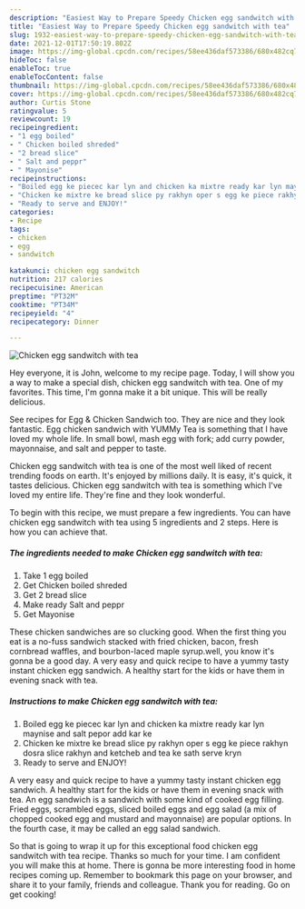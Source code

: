 ```yaml
---
description: "Easiest Way to Prepare Speedy Chicken egg sandwitch with tea"
title: "Easiest Way to Prepare Speedy Chicken egg sandwitch with tea"
slug: 1932-easiest-way-to-prepare-speedy-chicken-egg-sandwitch-with-tea
date: 2021-12-01T17:50:19.802Z
image: https://img-global.cpcdn.com/recipes/58ee436daf573386/680x482cq70/chicken-egg-sandwitch-with-tea-recipe-main-photo.jpg
hideToc: false
enableToc: true
enableTocContent: false
thumbnail: https://img-global.cpcdn.com/recipes/58ee436daf573386/680x482cq70/chicken-egg-sandwitch-with-tea-recipe-main-photo.jpg
cover: https://img-global.cpcdn.com/recipes/58ee436daf573386/680x482cq70/chicken-egg-sandwitch-with-tea-recipe-main-photo.jpg
author: Curtis Stone
ratingvalue: 5
reviewcount: 19
recipeingredient:
- "1 egg boiled"
- " Chicken boiled shreded"
- "2 bread slice"
- " Salt and peppr"
- " Mayonise"
recipeinstructions:
- "Boiled egg ke piecec kar lyn and chicken ka mixtre ready kar lyn maynise and salt pepor add kar ke"
- "Chicken ke mixtre ke bread slice py rakhyn oper s egg ke piece rakhyn dosra slice rakhyn and ketcheb and tea ke sath serve kryn"
- "Ready to serve and ENJOY!"
categories:
- Recipe
tags:
- chicken
- egg
- sandwitch

katakunci: chicken egg sandwitch 
nutrition: 217 calories
recipecuisine: American
preptime: "PT32M"
cooktime: "PT34M"
recipeyield: "4"
recipecategory: Dinner

---
```



![Chicken egg sandwitch with tea](https://img-global.cpcdn.com/recipes/58ee436daf573386/680x482cq70/chicken-egg-sandwitch-with-tea-recipe-main-photo.jpg)

Hey everyone, it is John, welcome to my recipe page. Today, I will show you a way to make a special dish, chicken egg sandwitch with tea. One of my favorites. This time, I'm gonna make it a bit unique. This will be really delicious.

See recipes for Egg &amp; Chicken Sandwich too. They are nice and they look fantastic. Egg chicken sandwich with YUMMy Tea is something that I have loved my whole life. In small bowl, mash egg with fork; add curry powder, mayonnaise, and salt and pepper to taste.

Chicken egg sandwitch with tea is one of the most well liked of recent trending foods on earth. It's enjoyed by millions daily. It is easy, it's quick, it tastes delicious. Chicken egg sandwitch with tea is something which I've loved my entire life. They're fine and they look wonderful.


To begin with this recipe, we must prepare a few ingredients. You can have chicken egg sandwitch with tea using 5 ingredients and 2 steps. Here is how you can achieve that.

<!--inarticleads1-->

##### The ingredients needed to make Chicken egg sandwitch with tea:

1. Take 1 egg boiled
1. Get  Chicken boiled shreded
1. Get 2 bread slice
1. Make ready  Salt and peppr
1. Get  Mayonise


These chicken sandwiches are so clucking good. When the first thing you eat is a no-fuss sandwich stacked with fried chicken, bacon, fresh cornbread waffles, and bourbon-laced maple syrup.well, you know it&#39;s gonna be a good day. A very easy and quick recipe to have a yummy tasty instant chicken egg sandwich. A healthy start for the kids or have them in evening snack with tea. 

<!--inarticleads2-->

##### Instructions to make Chicken egg sandwitch with tea:

1. Boiled egg ke piecec kar lyn and chicken ka mixtre ready kar lyn maynise and salt pepor add kar ke
1. Chicken ke mixtre ke bread slice py rakhyn oper s egg ke piece rakhyn dosra slice rakhyn and ketcheb and tea ke sath serve kryn
1. Ready to serve and ENJOY!

A very easy and quick recipe to have a yummy tasty instant chicken egg sandwich. A healthy start for the kids or have them in evening snack with tea. An egg sandwich is a sandwich with some kind of cooked egg filling. Fried eggs, scrambled eggs, sliced boiled eggs and egg salad (a mix of chopped cooked egg and mustard and mayonnaise) are popular options. In the fourth case, it may be called an egg salad sandwich. 

So that is going to wrap it up for this exceptional food chicken egg sandwitch with tea recipe. Thanks so much for your time. I am confident you will make this at home. There is gonna be more interesting food in home recipes coming up. Remember to bookmark this page on your browser, and share it to your family, friends and colleague. Thank you for reading. Go on get cooking!
